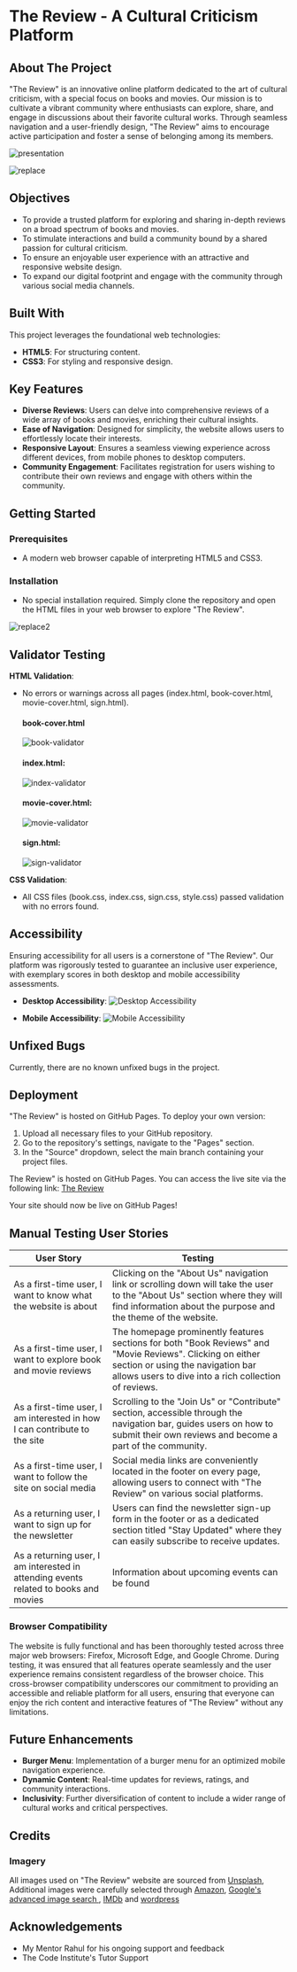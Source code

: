 # The Review - A Cultural Criticism Platform

## About The Project
"The Review" is an innovative online platform dedicated to the art of cultural criticism, with a special focus on books and movies. Our mission is to cultivate a vibrant community where enthusiasts can explore, share, and engage in discussions about their favorite cultural works. Through seamless navigation and a user-friendly design, "The Review" aims to encourage active participation and foster a sense of belonging among its members.


![presentation](./src/medias/about-readme.jfif)



![replace](https://github.com/BadrAlioui/project1-codeInstitutte/assets/96729182/a9568a6c-39bc-488a-a777-2a9a2ae282d4)

## Objectives
- To provide a trusted platform for exploring and sharing in-depth reviews on a broad spectrum of books and movies.
- To stimulate interactions and build a community bound by a shared passion for cultural criticism.
- To ensure an enjoyable user experience with an attractive and responsive website design.
- To expand our digital footprint and engage with the community through various social media channels.

## Built With
This project leverages the foundational web technologies:
- **HTML5**: For structuring content.
- **CSS3**: For styling and responsive design.

## Key Features

- **Diverse Reviews**: Users can delve into comprehensive reviews of a wide array of books and movies, enriching their cultural insights.
- **Ease of Navigation**: Designed for simplicity, the website allows users to effortlessly locate their interests.
- **Responsive Layout**: Ensures a seamless viewing experience across different devices, from mobile phones to desktop computers.
- **Community Engagement**: Facilitates registration for users wishing to contribute their own reviews and engage with others within the community.

## Getting Started

### Prerequisites
- A modern web browser capable of interpreting HTML5 and CSS3.

### Installation
- No special installation required. Simply clone the repository and open the HTML files in your web browser to explore "The Review".

![replace2](https://github.com/BadrAlioui/project1-codeInstitutte/assets/96729182/fb23799d-b7fa-45fd-934c-09f142933dee)


## Validator Testing

**HTML Validation**:
- No errors or warnings across all pages (index.html, book-cover.html, movie-cover.html, sign.html).
  #### book-cover.html
  ![book-validator](https://github.com/BadrAlioui/project1/blob/main/src/medias/book-validator.PNG)

  #### index.html:
  ![index-validator](https://github.com/BadrAlioui/project1/blob/main/src/medias/index-validator.PNG)

  #### movie-cover.html:
  ![movie-validator](https://github.com/BadrAlioui/project1/blob/main/src/medias/movie-validator.PNG)

  #### sign.html:
  ![sign-validator](https://github.com/BadrAlioui/project1-codeInstitutte/assets/96729182/dae1252b-7429-47d8-bfc7-e9d7e86d531c)

  

  



**CSS Validation**:
- All CSS files (book.css, index.css, sign.css, style.css) passed validation with no errors found.

## Accessibility

Ensuring accessibility for all users is a cornerstone of "The Review". Our platform was rigorously tested to guarantee an inclusive user experience, with exemplary scores in both desktop and mobile accessibility assessments.

- **Desktop Accessibility**:
![Desktop Accessibility](./src/medias/accessibility.png)

- **Mobile Accessibility**:
![Mobile Accessibility](./src/medias/accessibility2.png)

## Unfixed Bugs

Currently, there are no known unfixed bugs in the project.

## Deployment

"The Review" is hosted on GitHub Pages. To deploy your own version:
1. Upload all necessary files to your GitHub repository.
2. Go to the repository's settings, navigate to the "Pages" section.
3. In the "Source" dropdown, select the main branch containing your project files.

The Review" is hosted on GitHub Pages. You can access the live site via the following link: [The Review](https://badralioui.github.io/project1-codeInstitutte/)

Your site should now be live on GitHub Pages!

## Manual Testing User Stories

| User Story | Testing |
| --- | --- |
| As a first-time user, I want to know what the website is about | Clicking on the "About Us" navigation link or scrolling down will take the user to the "About Us" section where they will find information about the purpose and the theme of the website. |
| As a first-time user, I want to explore book and movie reviews | The homepage prominently features sections for both "Book Reviews" and "Movie Reviews". Clicking on either section or using the navigation bar allows users to dive into a rich collection of reviews. |
| As a first-time user, I am interested in how I can contribute to the site | Scrolling to the "Join Us" or "Contribute" section, accessible through the navigation bar, guides users on how to submit their own reviews and become a part of the community. |
| As a first-time user, I want to follow the site on social media | Social media links are conveniently located in the footer on every page, allowing users to connect with "The Review" on various social platforms. |
| As a returning user, I want to sign up for the newsletter | Users can find the newsletter sign-up form in the footer or as a dedicated section titled "Stay Updated" where they can easily subscribe to receive updates. |
| As a returning user, I am interested in attending events related to books and movies | Information about upcoming events can be found

### Browser Compatibility
The website is fully functional and has been thoroughly tested across three major web browsers: Firefox, Microsoft Edge, and Google Chrome. During testing, it was ensured that all features operate seamlessly and the user experience remains consistent regardless of the browser choice. This cross-browser compatibility underscores our commitment to providing an accessible and reliable platform for all users, ensuring that everyone can enjoy the rich content and interactive features of "The Review" without any limitations.

## Future Enhancements

- **Burger Menu**: Implementation of a burger menu for an optimized mobile navigation experience.
- **Dynamic Content**: Real-time updates for reviews, ratings, and community interactions.
- **Inclusivity**: Further diversification of content to include a wider range of cultural works and critical perspectives.

## Credits
### Imagery
All images used on "The Review" website are sourced from [Unsplash](https://unsplash.com/), Additional images were carefully selected through [Amazon](https://www.amazon.com/), [Google's advanced image search ](https://www.google.com/search?q=machine+%C3%A0+%C3%A9crire&tbm=isch&ved=2ahUKEwj0isX_ueKEAxXAoP0HHU5oA00Q2-cCegQIABAA&oq=machine+a+e&gs_lp=EgNpbWciC21hY2hpbmUgYSBlKgIIADIFEAAYgAQyBRAAGIAEMgUQABiABDIFEAAYgAQyBRAAGIAEMgUQABiABDIEEAAYHjIEEAAYHjIEEAAYHjIEEAAYHkjQTlDaCljqQ3AAeACQAQCYAacBoAH8CaoBAzcuNbgBAcgBAPgBAYoCC2d3cy13aXotaW1nqAIAwgIKEAAYgAQYigUYQ4gGAQ&sclient=img&ei=ZNvpZfTIOsDB9u8PztCN6AQ&bih=571&biw=1280), [IMDb](www.imdb.com) and [wordpress](https://wordpress.com/)


## Acknowledgements
- My Mentor Rahul for his ongoing support and feedback
- The Code Institute's Tutor Support
